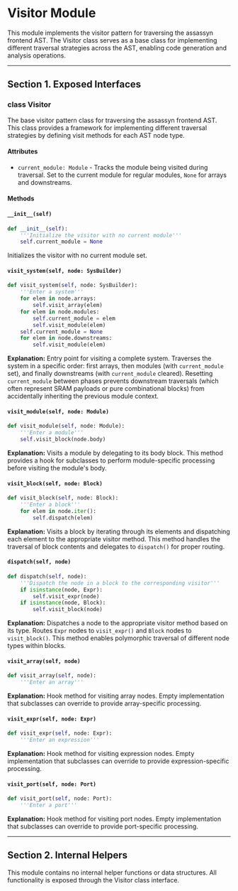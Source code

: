 # Visitor Module

This module implements the visitor pattern for traversing the assassyn frontend AST. The Visitor class serves as a base class for implementing different traversal strategies across the AST, enabling code generation and analysis operations.

---

## Section 1. Exposed Interfaces

### class Visitor

The base visitor pattern class for traversing the assassyn frontend AST. This class provides a framework for implementing different traversal strategies by defining visit methods for each AST node type.

#### Attributes

- `current_module: Module` - Tracks the module being visited during traversal. Set to the current module for regular modules, `None` for arrays and downstreams.

#### Methods

#### `__init__(self)`

```python
def __init__(self):
    '''Initialize the visitor with no current module'''
    self.current_module = None
```

Initializes the visitor with no current module set.

#### `visit_system(self, node: SysBuilder)`

```python
def visit_system(self, node: SysBuilder):
    '''Enter a system'''
    for elem in node.arrays:
        self.visit_array(elem)
    for elem in node.modules:
        self.current_module = elem
        self.visit_module(elem)
    self.current_module = None
    for elem in node.downstreams:
        self.visit_module(elem)
```

**Explanation:** Entry point for visiting a complete system. Traverses the system in a specific order: first arrays, then modules (with `current_module` set), and finally downstreams (with `current_module` cleared). Resetting `current_module` between phases prevents downstream traversals (which often represent SRAM payloads or pure combinational blocks) from accidentally inheriting the previous module context.

#### `visit_module(self, node: Module)`

```python
def visit_module(self, node: Module):
    '''Enter a module'''
    self.visit_block(node.body)
```

**Explanation:** Visits a module by delegating to its body block. This method provides a hook for subclasses to perform module-specific processing before visiting the module's body.

#### `visit_block(self, node: Block)`

```python
def visit_block(self, node: Block):
    '''Enter a block'''
    for elem in node.iter():
        self.dispatch(elem)
```

**Explanation:** Visits a block by iterating through its elements and dispatching each element to the appropriate visitor method. This method handles the traversal of block contents and delegates to `dispatch()` for proper routing.

#### `dispatch(self, node)`

```python
def dispatch(self, node):
    '''Dispatch the node in a block to the corresponding visitor'''
    if isinstance(node, Expr):
        self.visit_expr(node)
    if isinstance(node, Block):
        self.visit_block(node)
```

**Explanation:** Dispatches a node to the appropriate visitor method based on its type. Routes `Expr` nodes to `visit_expr()` and `Block` nodes to `visit_block()`. This method enables polymorphic traversal of different node types within blocks.

#### `visit_array(self, node)`

```python
def visit_array(self, node):
    '''Enter an array'''
```

**Explanation:** Hook method for visiting array nodes. Empty implementation that subclasses can override to provide array-specific processing.

#### `visit_expr(self, node: Expr)`

```python
def visit_expr(self, node: Expr):
    '''Enter an expression'''
```

**Explanation:** Hook method for visiting expression nodes. Empty implementation that subclasses can override to provide expression-specific processing.

#### `visit_port(self, node: Port)`

```python
def visit_port(self, node: Port):
    '''Enter a port'''
```

**Explanation:** Hook method for visiting port nodes. Empty implementation that subclasses can override to provide port-specific processing.

---

## Section 2. Internal Helpers

This module contains no internal helper functions or data structures. All functionality is exposed through the Visitor class interface.
